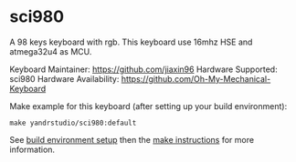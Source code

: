 sci980
===

A 98 keys keyboard with rgb.
This keyboard use 16mhz HSE and atmega32u4 as MCU.

Keyboard Maintainer: https://github.com/jiaxin96
Hardware Supported: sci980
Hardware Availability: https://github.com/Oh-My-Mechanical-Keyboard 

Make example for this keyboard (after setting up your build environment):

    make yandrstudio/sci980:default

See [build environment setup](https://docs.qmk.fm/#/getting_started_build_tools) then the [make instructions](https://docs.qmk.fm/#/getting_started_make_guide) for more information.
